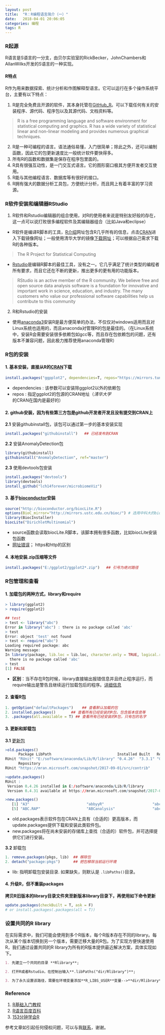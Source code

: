 ```yaml
---
layout: post
title:  "R：R编程语言简介（一）"
date:   2018-04-01 20:06:05
categories: 编程
tags: R
---
```


### R起源

R语言是S语言的一分支，由贝尔实验室的RickBecker，JohnChambers和AllanWilks开发的S语言的一种实现。

#### R特点

R作为用来数据探索、统计分析和作图解释型语言。它可以运行在多个操作系统平台，主要有以下特点：

1. R是完全免费且开源的软件，其本身托管在[GitHub_R](https://github.com/topics/r)。可以下载任何有关的安装程序、源代码、程序包以及其源代码、文档资料等。

> R is a free programming language and software environment for statistical computing and graphics. R has a wide variety of statistical linear and non-linear modeling and provides numerous graphical techniques.

2. R是一种可编程的语言。语法通俗易懂，入门很简单；除此之外，还可以编制函数，因此它的包更新速度比一般统计软件要快得多。
3. 所有R的函数和数据集是保存在程序包里面的。
4. R具有很强互动性，是一门交互式语言。它的图形窗口极其方便开发者交互使用。
5. R能与其他编程语言、数据库等有很好的接口。
6. R拥有强大的数据分析工具包，方便统计分析，而且网上有着丰富的学习资源。



### R软件安装和编辑器RStudio

1. R软件和Rstudio编辑器的组合使用，对R的使用者来说是特别友好般的存在，这一点可以说打败很多编程软件及其编辑器组合（比如Java和eclipse）


- R软件是编译R脚本的工具，[R介绍](https://www.r-project.org/)网址包含R几乎所有的信息，点击[CRAN](https://cran.r-project.org/mirrors.html)进入下载镜像网址；一般使用清华大学的镜像[下载网址](https://mirrors.tuna.tsinghua.edu.cn/CRAN/)；可以根据自己需求下载R的各种版本。

> The R Project for Statistical Computing

- [Rstudio](https://www.rstudio.com/)是编辑R脚本的最佳工具，没有之一。它几乎满足了统计类型的编程者所有要求，而且它还在不断的更新，推出更多的更有用的功能版本。

> RStudio is an active member of the R community. We believe free and open source data analysis software is a foundation for innovative and important work in science, education, and industry. The many customers who value our professional software capabilities help us contribute to this community

2. R和Rstudio的安装 

- 使用[anaconda3](https://anaconda.org/)安装R是最方便简单的办法，不仅仅对windows适用而且对Linux系统也适用的，而且anaconda对管理R的包是最佳的。（在Linux系统中，安装R会需要安装很多依赖包如gcc等，而且存在包依赖包的问题，还有版本不兼容问题，因此极力推荐使用anaconda管理R）



### R包的安装

#### 1. 基本安装，直接从R的[CRAN](https://mirrors.tuna.tsinghua.edu.cn/CRAN/)下载

```R
install.packages("ggpplot2", dependencies=T, repos="https://mirrors.tuna.tsinghua.edu.cn/CRAN")
```

* dependencies : 该参数可以安装除ggplot2以外的依赖包
* repos : 指定ggplot2的包源的CRAN地址（*清华大学*的CRAN在国内是最好的）



#### 2. github安装，因为有些第三方包是github开发者开发且没有提交到CRAN上 

**2.1** 安装githubinstall包，该包可以通过第一步的基本安装实现
```R
install.packages("githubinstall")   ## 已经发布到CRAN
```
**2.2** 安装AnomalyDetection包

```R
library(githubinstall)
githubinstall("AnomalyDetection", ref="master")
```
**2.3** 使用devtools包安装
```R
install.packages("devtools")
library(devtools)
install_github("lch14forever/microbiomeViz")
```

#### 3. 基于[bioconductor](https://www.bioconductor.org/)安装

```R
source("http://bioconductor.org/biocLite.R")
options(BioC_mirror="http://mirrors.ustc.edu.cn/bioc/") # 选用中科大的bioconductor镜像
library(BiocInstaller)
biocLite("DirichletMultinomial")
```

- source函数会读取biocLite.R脚本，该脚本拥有很多函数，比如biocLite安装包函数
- [网址错误](https://support.bioconductor.org/p/74540/)； https和http的区别



#### 4. 本地安装.zip压缩等文件

```R
install.packages("E:/ggplot2/ggplot2*.zip")   ## 引号为绝对路径
```



### R包管理和查看

#### 1. **加载包的两种方式，library和require**

```R
> library(ggplot2)
> require(ggplot2)

## test 
> test <- library("abc")
Error in library("abc") : there is no package called 'abc'
> test
Error: object 'test' not found
> test <- require("abc")
Loading required package: abc
Warning message:
In library(package, lib.loc = lib.loc, character.only = TRUE, logical.return = TRUE,  :
  there is no package called 'abc'
> test
[1] FALSE
```

- **区别**：当不存在R包时候，library直接输出报错信息并且终止程序运行，而require输出是警告且继续运行加载包后的程序。[详细信息](https://stackoverflow.com/questions/5595512/what-is-the-difference-between-require-and-library)



#### 2. **查看R包**

```R
1. getOption("defaultPackages")    ## 查看默认加载的包
2. installed.packages()       ## 查看所有已经安装的R包，包含版本信息等
3. .packages(all.available = T) ## 查看所有已经安装的R包，只有包的名字
```



#### 3. 更新和卸载包

**3.1** [更新包](https://www.rdocumentation.org/packages/utils/versions/3.4.3/topics/update.packages)

```R
>old.packages()
      Package LibPath                              Installed Built   ReposVer
RUnit "RUnit" "E:/software/anaconda/Lib/R/library" "0.4.26"  "3.3.1" "0.4.31"
      Repository                                                  
RUnit "https://mran.microsoft.com/snapshot/2017-09-01/src/contrib"

>update.packages()
RUnit :
 Version 0.4.26 installed in E:/software/anaconda/Lib/R/library 
 Version 0.4.31 available at https://mran.microsoft.com/snapshot/2017-09-01

>new.packages()
   [1] "A3"                          "abbyyR"                      "abc"                         "abc.data"                   
   [5] "ABC.RAP"                     "ABCanalysis"                 "abcdeFBA"                    #"ABCoptim"
```

- old.packages表示软件包在CRAN上具有（合适的）更高版本，而update.packages提供下载和安装此类软件包。
- new.packages将在尚未安装的存储库上查找（合适的）软件包，并可选择提供它们进行安装。



**3.2** 卸载包

```R
1. remove.packages(pkgs, lib)  ## 移除包
2. detach("package:pkgs")      ## 把包移除当前运行环境
```
- lib: 指明卸载包安装目录. 如果缺失，则默认是 `.libPaths()`目录。



#### 4. 升级R，但不重装packages

**拷贝R旧版本的library目录文件夹至新版本library目录下，再使用如下命令更新**

```R
update.packages(checkBuilt = T, ask = F)
# or install.packages(.packages(all = T))
```

### 设置共同的R library

在实际需求中，我们可能会使用到多个R版本，每个R版本存在不同的library。每次从某个版本切换到另一个版本，需要迁移大量的R包。为了实现方便快速使用R，我们通过设置共同的R library为所有的R版本提供最近解决方案，具体实现如下。

```markdown
1. 先建立一个共同的目录 **Rlibrary**;

2. 打开R或者Rstudio，在控制台输入**.libPaths("dir/Rlibrary")**;

3. 为了永久设置该路径，需要在环境变量添加**R_LIBS_USER**变量-->**dir/Rlibrary**。
```





### Reference

1. [R基础入门教程](https://blog.csdn.net/Ying_Xu/article/details/50896310)
2. [R语言百度百科](https://baike.baidu.com/item/R%E8%AF%AD%E8%A8%80)
3. [153分钟学会R](https://cran.r-project.org/doc/contrib/Liu-FAQ.pdf)



参考文章如引起任何侵权问题，可以与我[联系](https://github.com/HuaZou/)，谢谢。

